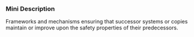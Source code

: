### Mini Description

Frameworks and mechanisms ensuring that successor systems or copies maintain or improve upon the safety properties of their predecessors.
